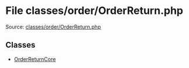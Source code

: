 File classes/order/OrderReturn.php
=========

Source: [classes/order/OrderReturn.php](https://github.com/PrestaShop/PrestaShop/blob/1.5.2.0/classes/order/OrderReturn.php)


Classes
-------

* [OrderReturnCore](class.OrderReturnCore.md)

